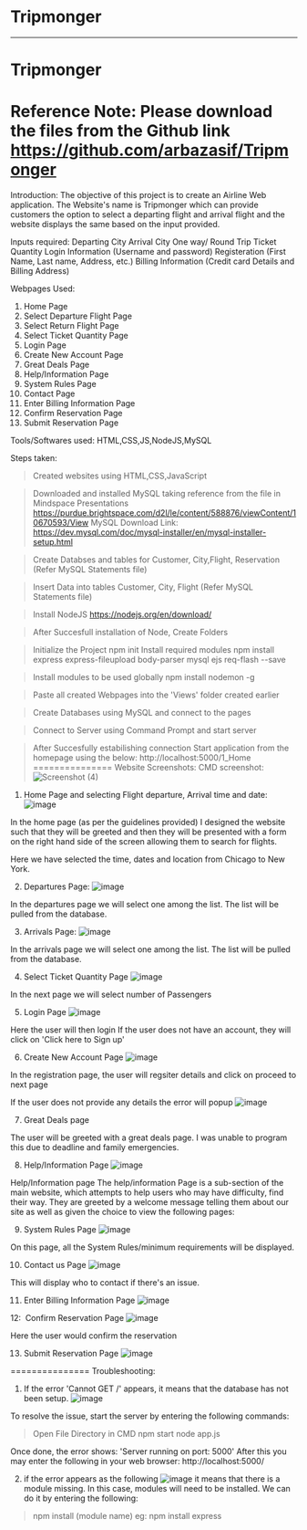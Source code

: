 # Tripmonger
---------------
Tripmonger
==========
Reference Note:
Please download the files from the Github link
https://github.com/arbazasif/Tripmonger
===========
Introduction:
The objective of this project is to create an Airline Web application. The Website's name is Tripmonger which can provide customers the option to select a departing flight and arrival flight and the website displays the same based on the  input provided. 

Inputs required:
Departing City
Arrival City
One way/ Round Trip
Ticket Quantity
Login Information (Username and password)
Registeration (First Name, Last name, Address, etc.) 
Billing Information (Credit card Details and Billing Address)

Webpages Used:
1.  Home Page 
2.  Select Departure Flight Page 
3.  Select Return Flight Page 
4.  Select Ticket Quantity Page 
5.  Login Page 
6.  Create New Account Page 
7.  Great Deals Page 
8.  Help/Information Page 
9.  System Rules Page 
10.  Contact Page 
11.  Enter Billing Information Page 
12.  Confirm Reservation Page 
13.  Submit Reservation Page 

Tools/Softwares used:
HTML,CSS,JS,NodeJS,MySQL

Steps taken:
>Created websites using HTML,CSS,JavaScript

>Downloaded and installed MySQL taking reference from the file in Mindspace Presentations
https://purdue.brightspace.com/d2l/le/content/588876/viewContent/10670593/View
MySQL Download Link:
https://dev.mysql.com/doc/mysql-installer/en/mysql-installer-setup.html

>Create Databses and tables for Customer, City,Flight, Reservation
(Refer MySQL Statements file)

>Insert Data into tables Customer, City, Flight
(Refer MySQL Statements file) 

>Install NodeJS
https://nodejs.org/en/download/

>After Succesfull installation of Node, Create Folders

>Initialize the Project
npm init
>Install required modules
npm install express express-fileupload body-parser mysql ejs req-flash --save

>Install modules to be used globally
npm install nodemon -g

>Paste all created Webpages into the 'Views' folder created earlier

>Create Databases using MySQL and connect to the pages

>Connect to Server using Command Prompt and start server

>After Succesfully estabilishing connection Start application from the homepage using the below:
http://localhost:5000/1_Home
===============
Website Screenshots:
CMD screenshot:
![Screenshot (4)](https://user-images.githubusercontent.com/73696669/204122681-c2819963-ccae-4c04-809d-b753abe94359.png)

1. Home Page and selecting Flight departure, Arrival time and date:
![image](https://user-images.githubusercontent.com/73696669/204122760-e442518e-3203-419d-b8aa-241b238b2c37.png)

In the home page (as per the guidelines provided) I designed the website such that they will be greeted and then they will be presented with a form on the right hand side of the screen allowing them to search for flights.

Here we have selected the time, dates and location from Chicago to New York.

2. Departures Page:
![image](https://user-images.githubusercontent.com/73696669/204123135-6d135ff9-70b8-4be9-b5df-77a152ea1dc7.png)

In the departures page we will select one among the list. The list will be pulled from the database.

3. Arrivals Page:
![image](https://user-images.githubusercontent.com/73696669/204123079-fb62c510-67c2-4071-bd09-e4dff83a16b2.png)

In the arrivals page we will select one among the list. The list will be pulled from the database.

4.  Select Ticket Quantity Page 
![image](https://user-images.githubusercontent.com/73696669/204123547-c0715827-b870-4682-bb47-f46d6b3b9416.png)

In the next page we will select number of Passengers

5.  Login Page 
![image](https://user-images.githubusercontent.com/73696669/204123585-f034b7e6-6c38-48e5-a9db-067357f418b1.png)

Here the user will then login
If the user does not have an account, they will click on 'Click here to Sign up'

6.  Create New Account Page
![image](https://user-images.githubusercontent.com/73696669/204123620-93245a6f-9467-4b6e-89c3-36cad1cbd51f.png)

In the registration page, the user will regsiter details and click on proceed to next page

If the user does not provide any details the error will popup
![image](https://user-images.githubusercontent.com/73696669/204123661-2e0d7a2c-a1c1-4be8-a0ab-91caf2064a2d.png)

7. Great Deals page

The user will be greeted with a great deals page. I was unable to program this due to deadline and family emergencies.

8.  Help/Information Page
![image](https://user-images.githubusercontent.com/73696669/204123748-a0ff092d-5808-472a-93e7-e27800b3c09b.png)

Help/Information page 
The help/information Page is a sub-section of the main website, which attempts to help users who may have difficulty, find their way.  They are greeted by a welcome message telling them about our site as well as given the choice to view the following pages: 

9.  System Rules Page 
![image](https://user-images.githubusercontent.com/73696669/204123828-292583fc-f9c4-43af-b007-16afdc7966b8.png)

On this page, all the System Rules/minimum requirements will be displayed.

10. Contact us Page
![image](https://user-images.githubusercontent.com/73696669/204123779-e93fa12e-444d-4476-8cc8-f079ada2afae.png)

This will display who to contact if there's an issue.

11.  Enter Billing Information Page
![image](https://user-images.githubusercontent.com/73696669/204123675-6936be98-82de-4bb4-b96e-c8870152ffa8.png)

12:  Confirm Reservation Page
![image](https://user-images.githubusercontent.com/73696669/204123866-c05e5659-3b97-4ba6-bb43-b56613226244.png)

Here the user would confirm the reservation

13. Submit Reservation Page
![image](https://user-images.githubusercontent.com/73696669/204123896-242d3a10-4ff0-410c-a721-f804f03b0b99.png)

===============
Troubleshooting:
1. If the error 'Cannot GET /' appears, it means that the database has not been setup.
![image](https://user-images.githubusercontent.com/73696669/204122335-10378d5b-ab2b-4f4f-a0ae-9f98325c88ab.png)

To resolve the issue, start the server by entering the following commands:
>Open File Directory in CMD
>npm start
>node app.js

Once done, the error shows: 'Server running on port: 5000'
After this you may enter the following in your web browser:
http://localhost:5000/

2. if the error appears as the following 
![image](https://user-images.githubusercontent.com/73696669/204122469-c654111e-6256-4a6f-9b03-f9ad19abc14f.png)
it means that there is a module missing.
In this case, modules will need to be installed. We can do it by entering the following:
> npm install (module name)
eg: npm install express

